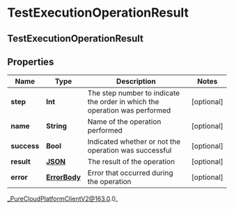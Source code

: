# TestExecutionOperationResult

## TestExecutionOperationResult

## Properties

|Name | Type | Description | Notes|
|------------ | ------------- | ------------- | -------------|
| **step** | **Int** | The step number to indicate the order in which the operation was performed | [optional] |
| **name** | **String** | Name of the operation performed | [optional] |
| **success** | **Bool** | Indicated whether or not the operation was successful | [optional] |
| **result** | [**JSON**]() | The result of the operation | [optional] |
| **error** | [**ErrorBody**](ErrorBody) | Error that occurred during the operation | [optional] |



_PureCloudPlatformClientV2@163.0.0_
